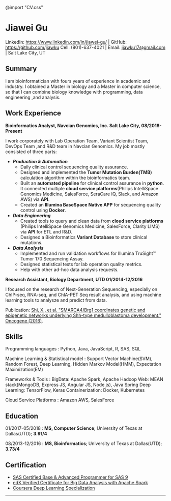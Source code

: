 @import "CV.css"

Jiawei Gu
============
LinkedIn:   https://www.linkedin.com/in/jiawei-gu/ | GitHub: https://github.com/jiawku
Cell: (801)-637-­4021 | Email:     jiawku17@gmail.com | Salt Lake City, UT

Summary
------
I am bioinformatician with fours years of experience in academic and industry. I obtained a Master in biology and a Master in computer science, so that I can combine biology knowledge with programming, data engineering ,and analysis.

Work Experience
----------
**Bioinformatics Analyst, Navcian Genomics, Inc. Salt Lake City, 08/2018-Present**

I work corporately with Lab Operation Team, Variant Scientist Team, DevOps Team ,and R&D team in Navcian Genomics. My job mostly consisted of three parts:
 * ***Production & Automation***
    * Daily clinical control sequencing quality assurance.
    * Designed and implemented the **Tumor Mutation Burden(TMB)** calculation algorithm within the bioinformatics team.
    * Built an **automated pipeline** for clinical control assurance in **python**. It connected multiple **cloud service platforms**(Philips IntelliSpace Genomics Medicine, SalesForce, SeraCare IQ, Slack, and Amazon AWS) via **API**.
    * Created an **Illumina BaseSpace Native APP** for sequencing quality control using **Docker**.  
 * ***Data Engineering***
    * Created tools to query and clean data from **cloud service platforms** (Philips IntelliSpace Genomics Medicine, SalesForce, Clarity LIMS) via **API** for ETL and R&D.
    * Designed a Bioinformatics **Variant Database** to store clinical mutations.
 * ***Data Analysis***
    * Implemented and run validation workflows for Illumina TruSight™ Tumor 170 Sequencing Assay.
    * Designed statistical tests for lab operation quality metrics.
    * Help with other ad-hoc data analysis requests.


**Research Assistant, Biology Department, UTD 	01/2014-12/2016**

I focused on the research of Next-Generation Sequencing, especially on ChIP-seq, RNA-seq, and ChIA-PET Seq result analysis, and using machine learning tools to analysze and predict from data.

Publication: [Shi, X., et al. "SMARCA4/Brg1 coordinates genetic and epigenetic networks underlying Shh-type medulloblastoma development." Oncogene (2016)](https://www.nature.com/articles/onc2016108).

Skills
--------
Programming languages
:   Python, Java, JavaScript, R, SAS, SQL

Machine Learning & Statistical model
:   Support Vector Machine(SVM), Random Forest, Deep Learning, Hidden Markov Model(HMM), Expectation Maximization(EM)

Frameworks & Tools
:   BigData:   Apache Spark, Apache Hadoop
    Web:   MEAN stack(MongoDB, Express JS, Angular JS, Node.js), Java Spring
    Deep Learning:   TensorFlow, Keras
    Containerization: Docker, Kubernetes

Cloud Service Platforms
: Amazon AWS, SalesForce

Education
---------

01/2017-05/2018
: **MS, Computer Science**; University of Texas at Dallas(UTD); **3.91/4**

08/2013-12/2016
: **MS, Bioinformatics**; University of Texas at Dallas(UTD); **3.73/4**

Certification
--------

*   [SAS Certified Base & Advanced Programmer for SAS 9](https://www.youracclaim.com/badges/29649285-43db-4ca4-89c6-5e325a059829/public_url)
*   [edX Verified Certificate for Big Data Analysis with Apache Spark](https://courses.edx.org/certificates/user/10309856/course/course-v1:BerkeleyX+CS110x+2T2016)
*   [Coursera Deep Learning Specialization](https://www.coursera.org/account/accomplishments/specialization/5VL96NJ4AGXJ)
-------------------    -------------------
